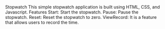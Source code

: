 Stopwatch
This simple stopwatch application is built using HTML, CSS, and Javascript.
Features
Start: Start  the stopwatch.
Pause: Pause the stopwatch.
Reset: Reset the stopwatch to zero.
ViewRecord: It is a feature that allows users to record the time.


